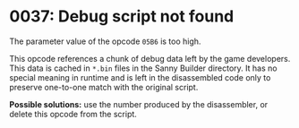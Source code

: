 # 0037: Debug script not found

The parameter value of the opcode `05B6` is too high.

This opcode references a chunk of debug data left by the game developers. This data is cached in `*.bin` files in the Sanny Builder directory. It has no special meaning in runtime and is left in the disassembled code only to preserve one-to-one match with the original script.

**Possible solutions:** use the number produced by the disassembler, or delete this opcode from the script.  


